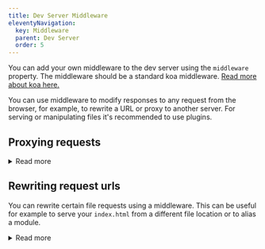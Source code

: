 ```yaml
---
title: Dev Server Middleware
eleventyNavigation:
  key: Middleware
  parent: Dev Server
  order: 5
---
```


You can add your own middleware to the dev server using the `middleware` property. The middleware should be a standard koa middleware. [Read more about koa here.](https://koajs.com/)

You can use middleware to modify responses to any request from the browser, for example, to rewrite a URL or proxy to another server. For serving or manipulating files it's recommended to use plugins.

## Proxying requests

<details>
  <summary>Read more</summary>

```javascript
import proxy from 'koa-proxies';

export default {
  port: 9000,
  middleware: [
    proxy('/api', {
      target: 'http://localhost:9001',
    }),
  ],
};
```

</details>

## Rewriting request urls

You can rewrite certain file requests using a middleware. This can be useful for example to serve your `index.html` from a different file location or to alias a module.

<details>
  <summary>Read more</summary>

Serve `/index.html` from `/src/index.html`:

```javascript
export default {
  middleware: [
    function rewriteIndex(context, next) {
      if (context.url === '/' || context.url === '/index.html') {
        context.url = '/src/index.html';
      }

      return next();
    },
  ],
};
```

</details>
